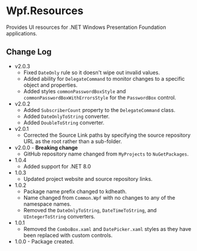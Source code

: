 # Wpf.Resources
Provides UI resources for .NET Windows Presentation Foundation applications.

## Change Log
- v2.0.3
  - Fixed `DateOnly` rule so it doesn't wipe out invalid values. 
  - Added ability for `DelegateCommand` to monitor changes to a specific object and properties.
  - Added styles `commonPasswordBoxStyle` and `commonPasswordBoxWithErrorsStyle` for the `PasswordBox` control.
- v2.0.2
  - Added `SubscriberCount` property to the `DelegateCommand` class.
  - Added `DateOnlyToString` converter. 
  - Added `DoubleToString` converter.
- v2.0.1
  - Corrected the Source Link paths by specifying the source repository URL as the root rather than a sub-folder.
- v2.0.0 - **Breaking change**
  - GitHub repository name changed from `MyProjects` to `NuGetPackages`.  
- 1.0.4
  - Added support for .NET 8.0
- 1.0.3
  - Updated project website and source repository links.
- 1.0.2
  - Package name prefix changed to kdheath.
  - Name changed from `Common.Wpf` with no changes to any of the namespace names.
  - Removed the `DateOnlyToString`, `DateTimeToString`, and `UIntegerToString` converters.
- 1.0.1
  - Removed the `ComboBox.xaml` and `DatePicker.xaml` styles as they have been replaced with custom controls.
- 1.0.0 - Package created.
